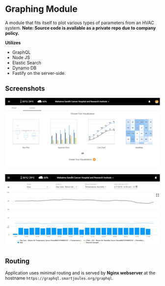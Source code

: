 # Graphing Module

A module that fits itself to plot various types of parameters from an HVAC system.
**Note: Source code is available as a private repo due to company policy.**

**Utilizes**
- GraphQL
- Node JS
- Elastic Search
- Dynamo DB
- Fastify 
on the server-side.

## Screenshots

![alt text](module.png?raw=true "Final Product Screenshot")

![alt text](graphing.png?raw=true "Comparison feature")

## Routing

Application uses minimal routing and is served by **Nginx webserver** at the hostname `https://graphql.smartjoules.org/graphql`.

